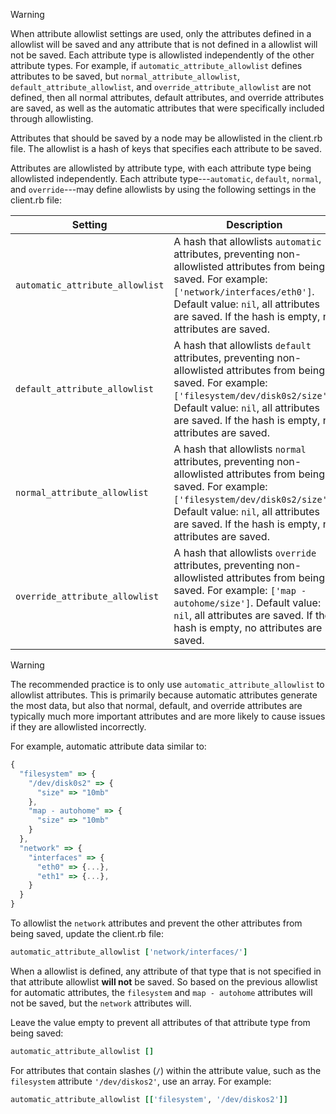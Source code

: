 <div class="admonition-warning"><p class="admonition-warning-title">Warning</p><div class="admonition-warning-text">

When attribute allowlist settings are used, only the attributes defined in a allowlist will be saved and any attribute that is not defined in a allowlist will not be saved. Each attribute type is allowlisted independently of the other attribute types. For example, if `automatic_attribute_allowlist` defines attributes to be saved, but `normal_attribute_allowlist`, `default_attribute_allowlist`, and
`override_attribute_allowlist` are not defined, then all normal attributes, default attributes, and override attributes are saved, as well as the automatic attributes that were specifically included through allowlisting.

</div></div>

Attributes that should be saved by a node may be allowlisted in the client.rb file. The allowlist is a hash of keys that specifies each attribute to be saved.

Attributes are allowlisted by attribute type, with each attribute type being allowlisted independently. Each attribute type---`automatic`, `default`, `normal`, and `override`---may define allowlists by using the following settings in the client.rb file:

<table>
<colgroup>
<col style="width: 40%" />
<col style="width: 60%" />
</colgroup>
<thead>
<tr class="header">
<th>Setting</th>
<th>Description</th>
</tr>
</thead>
<tbody>
<tr class="odd">
<td><code>automatic_attribute_allowlist</code></td>
<td>A hash that allowlists <code>automatic</code> attributes, preventing non-allowlisted attributes from being saved. For example: <code>['network/interfaces/eth0']</code>. Default value: <code>nil</code>, all attributes are saved. If the hash is empty, no attributes are saved.</td>
</tr>
<tr class="even">
<td><code>default_attribute_allowlist</code></td>
<td>A hash that allowlists <code>default</code> attributes, preventing non-allowlisted attributes from being saved. For example: <code>['filesystem/dev/disk0s2/size']</code>. Default value: <code>nil</code>, all attributes are saved. If the hash is empty, no attributes are saved.</td>
</tr>
<tr class="odd">
<td><code>normal_attribute_allowlist</code></td>
<td>A hash that allowlists <code>normal</code> attributes, preventing non-allowlisted attributes from being saved. For example: <code>['filesystem/dev/disk0s2/size']</code>. Default value: <code>nil</code>, all attributes are saved. If the hash is empty, no attributes are saved.</td>
</tr>
<tr class="even">
<td><code>override_attribute_allowlist</code></td>
<td>A hash that allowlists <code>override</code> attributes, preventing non-allowlisted attributes from being saved. For example: <code>['map - autohome/size']</code>. Default value: <code>nil</code>, all attributes are saved. If the hash is empty, no attributes are saved.</td>
</tr>
</tbody>
</table>

<div class="admonition-warning">

<p class="admonition-warning-title">Warning</p>

<div class="admonition-warning-text">

The recommended practice is to only use `automatic_attribute_allowlist` to allowlist attributes. This is primarily because automatic attributes generate the most data, but also that normal, default, and override attributes are typically much more important attributes and are more likely to cause issues if they are allowlisted incorrectly.



</div>

</div>

For example, automatic attribute data similar to:

```javascript
{
  "filesystem" => {
    "/dev/disk0s2" => {
      "size" => "10mb"
    },
    "map - autohome" => {
      "size" => "10mb"
    }
  },
  "network" => {
    "interfaces" => {
      "eth0" => {...},
      "eth1" => {...},
    }
  }
}
```

To allowlist the `network` attributes and prevent the other attributes from being saved, update the client.rb file:

```ruby
automatic_attribute_allowlist ['network/interfaces/']
```

When a allowlist is defined, any attribute of that type that is not specified in that attribute allowlist **will not** be saved. So based on the previous allowlist for automatic attributes, the `filesystem` and `map - autohome` attributes will not be saved, but the `network` attributes will.

Leave the value empty to prevent all attributes of that attribute type from being saved:

```ruby
automatic_attribute_allowlist []
```

For attributes that contain slashes (`/`) within the attribute value, such as the `filesystem` attribute `'/dev/diskos2'`, use an array. For example:

```ruby
automatic_attribute_allowlist [['filesystem', '/dev/diskos2']]
```
